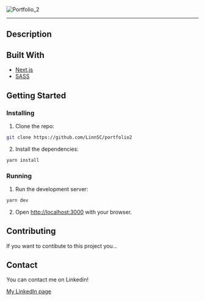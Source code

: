 ![Portfolio_2](https://user-images.githubusercontent.com/71352428/172015050-0eeb772a-b9ce-4b1e-888f-a8707e4df60d.png)


---

## Description




## Built With

- [Next.js](https://nextjs.org/docs/getting-started)
- [SASS](https://sass-lang.com)


## Getting Started

### Installing

1. Clone the repo:

```bash
git clone https://github.com/LinnSC/portfolio2

```

2. Install the dependencies:

```bash
yarn install
```


### Running

1. Run the development server:

```bash
yarn dev
```

2. Open [http://localhost:3000](http://localhost:3000) with your browser.

## Contributing

If you want to contibute to this project you...

## Contact

You can contact me on Linkedin!

[My LinkedIn page](https://www.linkedin.com/in/linn-corneliussen-246b0b56/)

